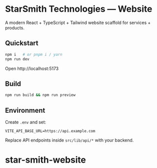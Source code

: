 # StarSmith Technologies — Website

A modern React + TypeScript + Tailwind website scaffold for services + products.

## Quickstart

```bash
npm i   # or pnpm i / yarn
npm run dev
```

Open http://localhost:5173

## Build

```bash
npm run build && npm run preview
```

## Environment

Create `.env` and set:

```
VITE_API_BASE_URL=https://api.example.com
```

Replace API endpoints inside `src/lib/api/*` with your backend.
# star-smith-website
